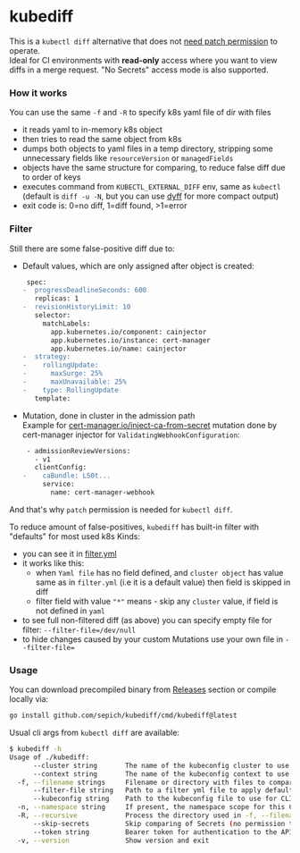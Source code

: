 kubediff
========

This is a `kubectl diff` alternative that does not [need patch permission](https://github.com/kubernetes/kubectl/issues/981) to operate.  
Ideal for CI environments with **read-only** access where you want to view diffs in a merge request.
"No Secrets" access mode is also supported.

### How it works
You can use the same `-f` and `-R` to specify k8s yaml file of dir with files
- it reads yaml to in-memory k8s object
- then tries to read the same object from k8s
- dumps both objects to yaml files in a temp directory, stripping some unnecessary fields like `resourceVersion` or `managedFields`
- objects have the same structure for comparing, to reduce false diff due to order of keys
- executes command from `KUBECTL_EXTERNAL_DIFF` env, same as `kubectl` (default is `diff -u -N`, but you can use [dyff](https://github.com/homeport/dyff?tab=readme-ov-file#use-cases-and-examples) for more compact output)
- exit code is: 0=no diff, 1=diff found, >1=error

### Filter
Still there are some false-positive diff due to:
- Default values, which are only assigned after object is created:
  ```diff
   spec:
  -  progressDeadlineSeconds: 600
     replicas: 1
  -  revisionHistoryLimit: 10
     selector:
       matchLabels:
         app.kubernetes.io/component: cainjector
         app.kubernetes.io/instance: cert-manager
         app.kubernetes.io/name: cainjector
  -  strategy:
  -    rollingUpdate:
  -      maxSurge: 25%
  -      maxUnavailable: 25%
  -    type: RollingUpdate
     template:
  ```
- Mutation, done in cluster in the admission path  
Example for [cert-manager.io/inject-ca-from-secret](https://cert-manager.io/docs/concepts/ca-injector/#injecting-ca-data-from-a-secret-resource) mutation done by cert-manager injector for `ValidatingWebhookConfiguration`:
  ```diff
   - admissionReviewVersions:
     - v1
     clientConfig:
  -    caBundle: LS0t...
       service:
         name: cert-manager-webhook
  ```
And that's why `patch` permission is needed for `kubectl diff`.

To reduce amount of false-positives, `kubediff` has built-in filter with "defaults" for most used k8s Kinds:  
- you can see it in [filter.yml](./internal/filter/filter.yml)
- it works like this:
  - when `Yaml file` has no field defined, and `cluster object` has value same as in `filter.yml` (i.e it is a default value) then field is skipped in diff
  - filter field with value `"*"` means - skip any `cluster` value, if field is not defined in `yaml`
- to see full non-filtered diff (as above) you can specify empty file for filter: `--filter-file=/dev/null`
- to hide changes caused by your custom Mutations use your own file in `--filter-file=`

### Usage
You can download precompiled binary from [Releases](https://github.com/sepich/kubediff/releases) section or compile locally via:
```bash
go install github.com/sepich/kubediff/cmd/kubediff@latest
```
Usual cli args from `kubectl diff` are available:
```bash
$ kubediff -h
Usage of ./kubediff:
      --cluster string       The name of the kubeconfig cluster to use
      --context string       The name of the kubeconfig context to use
  -f, --filename strings     Filename or directory with files to compare
      --filter-file string   Path to a filter yml file to apply defaults before comparing (default built-in)
      --kubeconfig string    Path to the kubeconfig file to use for CLI requests
  -n, --namespace string     If present, the namespace scope for this CLI request
  -R, --recursive            Process the directory used in -f, --filename recursively
      --skip-secrets         Skip comparing of Secrets (no permission to read them)
      --token string         Bearer token for authentication to the API server
  -v, --version              Show version and exit
```
